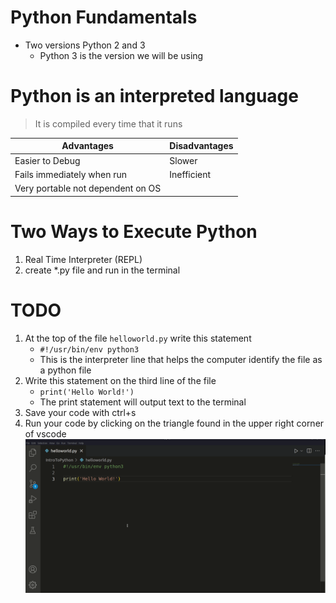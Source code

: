 # Python Fundamentals

- Two versions Python 2 and 3
  - Python 3 is the version we will be using

# Python is an interpreted language
> It is compiled every time that it runs

| Advantages                      | Disadvantages |
|---------------------------------|---------------|
|Easier to Debug                  |Slower         |
|Fails immediately when run       |Inefficient    |
|Very portable not dependent on OS|               |

# Two Ways to Execute Python
 1. Real Time Interpreter (REPL)
 2. create *.py file and run in the terminal



# TODO 
 1. At the top of the file `helloworld.py` write this statement
      - `#!/usr/bin/env python3`
      - This is the interpreter line that helps the computer identify the file as a python file
 2. Write this statement on the third line of the file
      - `print('Hello World!')`
      - The print statement will output text to the terminal
 3. Save your code with ctrl+s
 4. Run your code by clicking on the triangle found in the upper right corner of vscode
    ![ Alt text](img/run.gif) [](img/run.gif)